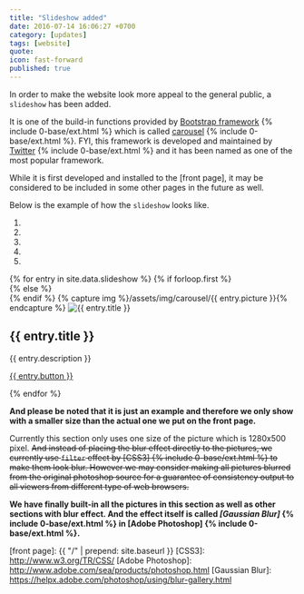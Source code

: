 ```yaml
---
title: "Slideshow added"
date: 2016-07-14 16:06:27 +0700
category: [updates]
tags: [website]
quote:
icon: fast-forward
published: true
---
```


In order to make the website look more appeal to the general public, a `slideshow` has been added.

It is one of the build-in functions provided by [Bootstrap framework] {% include 0-base/ext.html %} which is called [carousel] {% include 0-base/ext.html %}. FYI, this framework is developed and maintained by [Twitter] {% include 0-base/ext.html %} and it has been named as one of the most popular framework.

While it is first developed and installed to the [front page], it may be considered to be included in some other pages in the future as well.

Below is the example of how the `slideshow` looks like.

<section class="slideshow">
  <div id="slideshow" class="carousel slide" data-ride="carousel">
    <ol class="carousel-indicators">
      <li data-target="#slideshow" data-slide-to="0" class="active"></li>
      <li data-target="#slideshow" data-slide-to="1"></li>
      <li data-target="#slideshow" data-slide-to="2"></li>
      <li data-target="#slideshow" data-slide-to="3"></li>
      <li data-target="#slideshow" data-slide-to="4"></li>
    </ol>
    <div class="carousel-inner" role="listbox">
      {% for entry in site.data.slideshow %}
      {% if forloop.first %}
      <div class="item active">
      {% else %}
      <div class="item">
      {% endif %}
      {% capture img %}/assets/img/carousel/{{ entry.picture }}{% endcapture %}
        <img class="slide img-responsive" src="{{ img | prepend: site.baseurl }}" alt="{{ entry.title }}">
        <div class="container">
          <div class="carousel-caption">
            <h2>{{ entry.title }}</h2>
            <p>{{ entry.description }}</p>
            <p><a class="{{ entry.button-type }}" href="{{ entry.button-url | prepend: site.baseurl }}" role="button">{{ entry.button }} <i class="pe-{{ entry.button-icon }} pe-fw"></i></a></p>
          </div>
        </div>
      </div>
      {% endfor %}
      <a class="left carousel-control" href="#slideshow" role="button" data-slide="prev"><i class="pe-chevron-left"></i></a>
      <a class="right carousel-control" href="#slideshow" role="button" data-slide="next"><i class="pe-chevron-right"></i></a>
    </div>
  </div>
</section>

**And please be noted that it is just an example and therefore we only show with a smaller size than the actual one we put on the front page.**

Currently this section only uses one size of the picture which is 1280x500 pixel. ~~And instead of placing the blur effect directly to the pictures, we currently use `filter` effect by [CSS3] {% include 0-base/ext.html %} to make them look blur. However we may consider making all pictures blurred from the original photoshop source for a guarantee of consistency output to all viewers from different type of web browsers.~~

**We have finally built-in all the pictures in this section as well as other sections with blur effect. And the effect itself is called _[Gaussian Blur]_ {% include 0-base/ext.html %} in [Adobe Photoshop] {% include 0-base/ext.html %}.**

<!--more-->

[Bootstrap framework]: http://getbootstrap.com/
[carousel]: http://getbootstrap.com/javascript/#carousel
[Twitter]: http://www.twitter.com
[front page]: {{ "/" | prepend: site.baseurl }}
[CSS3]: http://www.w3.org/TR/CSS/
[Adobe Photoshop]: http://www.adobe.com/sea/products/photoshop.html
[Gaussian Blur]: https://helpx.adobe.com/photoshop/using/blur-gallery.html
